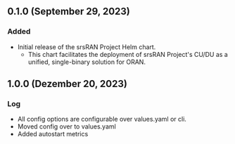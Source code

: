 ## 0.1.0 (September 29, 2023)
### Added
- Initial release of the srsRAN Project Helm chart.
  - This chart facilitates the deployment of srsRAN Project's CU/DU as a unified, single-binary solution for ORAN.

## 1.0.0 (Dezember 20, 2023)
### Log
- All config options are configurable over values.yaml or cli.
- Moved config over to values.yaml
- Added autostart metrics

